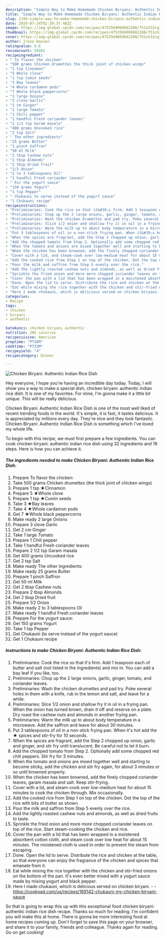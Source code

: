 ```yaml
---
description: "Simple Way to Make Homemade Chicken Biryani: Authentic Indian Rice Dish"
title: "Simple Way to Make Homemade Chicken Biryani: Authentic Indian Rice Dish"
slug: 1195-simple-way-to-make-homemade-chicken-biryani-authentic-indian-rice-dish
date: 2020-07-24T02:39:37.482Z
image: https://img-global.cpcdn.com/recipes/4753569069662208/751x532cq70/chicken-biryani-authentic-indian-rice-dish-recipe-main-photo.jpg
thumbnail: https://img-global.cpcdn.com/recipes/4753569069662208/751x532cq70/chicken-biryani-authentic-indian-rice-dish-recipe-main-photo.jpg
cover: https://img-global.cpcdn.com/recipes/4753569069662208/751x532cq70/chicken-biryani-authentic-indian-rice-dish-recipe-main-photo.jpg
author: Irene Hansen
ratingvalue: 4.6
reviewcount: 29181
recipeingredient:
- " To flavor the chicken"
- "500 grams Chicken drumettes the thick joint of chicken wings"
- "1 tsp Cinnamon"
- "5 Whole clove"
- "1 tsp Cumin seeds"
- "3 Bay leaves"
- "4 Whole cardamon pods"
- "7 Whole black peppercorns"
- "2 large Onions"
- "3 clove Garlic"
- "2 cm Ginger"
- "1 large Tomato"
- "1 Chili pepper"
- "1 handful Fresh coriander leaves"
- "2 1/2 tsp Garam masala"
- "400 grams Uncooked rice"
- "2 tsp Salt"
- " The other ingredients"
- "25 grams Butter"
- "1 pinch Saffron"
- "50 ml Milk"
- "2 tbsp Cashew nuts"
- "2 tbsp Almonds"
- "2 tbsp Dried fruit"
- "1/2 Onion"
- "2 to 3 tablespoons Oil"
- "1 handful Fresh coriander leaves"
- " For the yogurt sauce"
- "150 grams Yogurt"
- "1 tsp Pepper"
- " Chukauni to serve instead of the yogurt sauce"
- "1 Chukauni recipe"
recipeinstructions:
- "Preliminaries: Cook the rice so that it&#39;s firm. Add 1 teaspoon each of butter and salt (not listed in the ingredients) and mix in. You can add a bay leaf if you like, too."
- "Preliminaries: Chop up the 2 large onions, garlic, ginger, tomato, and coriander leaves."
- "Preliminaries: Wash the chicken drumettes and pad try. Poke several holes in them with a knife, rub in the lemon and salt, and leave for a while."
- "Preliminaries: Slice 1/2 onion and shallow fry it in oil in a frying pan. When the onion has turned brown, drain it off and reserve on a plate. Dry roast the cashew nuts and almonds in another frying pan."
- "Preliminaries: Warm the milk up to about body temperature in a microwave. Add the saffron and leave for about 30 minutes."
- "Put 3 tablespoons of oil in a non-stick frying pan. When it&#39;s hot add the ★ spices and stir-fry for 10 seconds."
- "When the spices are fragrant, add the Step 2 chopped up onion, garlic and ginger, and stir fry until translucent. Be careful not to let it burn."
- "Add the chopped tomato from Step 2. Optionally add some chopped red chili peppers. Stir fry for 3 minutes."
- "When the tomato and onions are mixed together well and starting to become sticky, add the chicken and stir fry again, for about 3 minutes or so until browned properly."
- "When the chicken has been browned, add the finely chopped coriander leaves, garam masala and salt. Keep stir-frying."
- "Cover with a lid, and steam-cook over low-medium heat for about 15 minutes to cook the chicken through. Mix occasionally."
- "Add the cooked rice from Step 1 on top of the chicken. Dot the top of the rice with bits of butter as shown."
- "Pour the milk and saffron from Step 5 evenly over the rice."
- "Add the lightly roasted cashew nuts and almonds, as well as dried fruits to taste."
- "Sprinkle the fried onion and more more chopped coriander leaves on top of the rice. Start steam-cooking the chicken and rice."
- "Cover the pan with a lid that has been wrapped in a moistened absorbent cotton cloth, and steam cook over low heat for about 15 minutes. The moistened cloth is used in order to prevent the steam from escaping."
- "Done. Open the lid to serve. Distribute the rice and chicken at the table, so that everyone can enjoy the fragrance of the chicken and spices that emanate from it."
- "Eat while mixing the rice together with the chicken and stir-fried onions on the bottom of the pan. It&#39;s even better mixed with a yogurt sauce made by mixing yogurt and black pepper."
- "Here I made chukauni, which is delicious served on chicken biryani.  https://cookpad.com/us/recipes/169142-chukauni-my-chicken-biryani-sauce"
categories:
- Recipe
tags:
- chicken
- biryani
- authentic

katakunci: chicken biryani authentic 
nutrition: 285 calories
recipecuisine: American
preptime: "PT38M"
cooktime: "PT33M"
recipeyield: "4"
recipecategory: Dinner

---
```



![Chicken Biryani: Authentic Indian Rice Dish](https://img-global.cpcdn.com/recipes/4753569069662208/751x532cq70/chicken-biryani-authentic-indian-rice-dish-recipe-main-photo.jpg)

Hey everyone, I hope you're having an incredible day today. Today, I will show you a way to make a special dish, chicken biryani: authentic indian rice dish. It is one of my favorites. For mine, I'm gonna make it a little bit unique. This will be really delicious.



Chicken Biryani: Authentic Indian Rice Dish is one of the most well liked of recent trending foods in the world. It's simple, it is fast, it tastes delicious. It is appreciated by millions every day. They're nice and they look fantastic. Chicken Biryani: Authentic Indian Rice Dish is something which I've loved my whole life.


To begin with this recipe, we must first prepare a few ingredients. You can cook chicken biryani: authentic indian rice dish using 32 ingredients and 19 steps. Here is how you can achieve it.

<!--inarticleads1-->

##### The ingredients needed to make Chicken Biryani: Authentic Indian Rice Dish:

1. Prepare  To flavor the chicken:
1. Take 500 grams Chicken drumettes (the thick joint of chicken wings)
1. Prepare 1 tsp ★Cinnamon
1. Prepare 5 ★Whole clove
1. Prepare 1 tsp ★Cumin seeds
1. Take 3 ★Bay leaves
1. Take 4 ★Whole cardamon pods
1. Get 7 ★Whole black peppercorns
1. Make ready 2 large Onions
1. Prepare 3 clove Garlic
1. Get 2 cm Ginger
1. Take 1 large Tomato
1. Prepare 1 Chili pepper
1. Take 1 handful Fresh coriander leaves
1. Prepare 2 1/2 tsp Garam masala
1. Get 400 grams Uncooked rice
1. Get 2 tsp Salt
1. Make ready  The other ingredients:
1. Make ready 25 grams Butter
1. Prepare 1 pinch Saffron
1. Get 50 ml Milk
1. Get 2 tbsp Cashew nuts
1. Prepare 2 tbsp Almonds
1. Get 2 tbsp Dried fruit
1. Prepare 1/2 Onion
1. Make ready 2 to 3 tablespoons Oil
1. Make ready 1 handful Fresh coriander leaves
1. Prepare  For the yogurt sauce:
1. Get 150 grams Yogurt
1. Take 1 tsp Pepper
1. Get  Chukauni (to serve instead of the yogurt sauce)
1. Get 1 Chukauni recipe




<!--inarticleads2-->

##### Instructions to make Chicken Biryani: Authentic Indian Rice Dish:

1. Preliminaries: Cook the rice so that it&#39;s firm. Add 1 teaspoon each of butter and salt (not listed in the ingredients) and mix in. You can add a bay leaf if you like, too.
1. Preliminaries: Chop up the 2 large onions, garlic, ginger, tomato, and coriander leaves.
1. Preliminaries: Wash the chicken drumettes and pad try. Poke several holes in them with a knife, rub in the lemon and salt, and leave for a while.
1. Preliminaries: Slice 1/2 onion and shallow fry it in oil in a frying pan. When the onion has turned brown, drain it off and reserve on a plate. Dry roast the cashew nuts and almonds in another frying pan.
1. Preliminaries: Warm the milk up to about body temperature in a microwave. Add the saffron and leave for about 30 minutes.
1. Put 3 tablespoons of oil in a non-stick frying pan. When it&#39;s hot add the ★ spices and stir-fry for 10 seconds.
1. When the spices are fragrant, add the Step 2 chopped up onion, garlic and ginger, and stir fry until translucent. Be careful not to let it burn.
1. Add the chopped tomato from Step 2. Optionally add some chopped red chili peppers. Stir fry for 3 minutes.
1. When the tomato and onions are mixed together well and starting to become sticky, add the chicken and stir fry again, for about 3 minutes or so until browned properly.
1. When the chicken has been browned, add the finely chopped coriander leaves, garam masala and salt. Keep stir-frying.
1. Cover with a lid, and steam-cook over low-medium heat for about 15 minutes to cook the chicken through. Mix occasionally.
1. Add the cooked rice from Step 1 on top of the chicken. Dot the top of the rice with bits of butter as shown.
1. Pour the milk and saffron from Step 5 evenly over the rice.
1. Add the lightly roasted cashew nuts and almonds, as well as dried fruits to taste.
1. Sprinkle the fried onion and more more chopped coriander leaves on top of the rice. Start steam-cooking the chicken and rice.
1. Cover the pan with a lid that has been wrapped in a moistened absorbent cotton cloth, and steam cook over low heat for about 15 minutes. The moistened cloth is used in order to prevent the steam from escaping.
1. Done. Open the lid to serve. Distribute the rice and chicken at the table, so that everyone can enjoy the fragrance of the chicken and spices that emanate from it.
1. Eat while mixing the rice together with the chicken and stir-fried onions on the bottom of the pan. It&#39;s even better mixed with a yogurt sauce made by mixing yogurt and black pepper.
1. Here I made chukauni, which is delicious served on chicken biryani. -  - https://cookpad.com/us/recipes/169142-chukauni-my-chicken-biryani-sauce




So that is going to wrap this up with this exceptional food chicken biryani: authentic indian rice dish recipe. Thanks so much for reading. I'm confident you will make this at home. There is gonna be more interesting food at home recipes coming up. Don't forget to save this page on your browser, and share it to your family, friends and colleague. Thanks again for reading. Go on get cooking!
